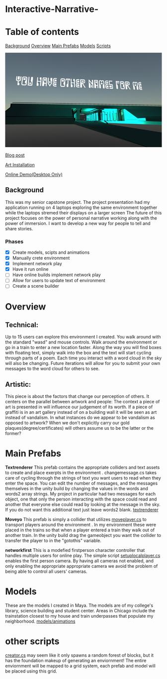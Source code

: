 # Interactive-Narrative-
# Table of contents
[Background](#background)
[Overview](#overview)
[Main Prefabs](#prefabs)
[Models](#models2)
[Scripts](#scripts2)


[![hi](./images/beginning.png)](https://youtu.be/tkzGKdzG9Fk)

[Blog post](http://raymondcoti.com/index.php/2017/02/08/interactive-narrative/)

[Art Installation](https://www.conncoll.edu/academics/internships-student-research/student-research-projects/immersive-virtual-environment-exploring-a-personal-campus-experience.html)

[Online Demo(Desktop Only)](http://raycoti.com/index.php/2016/09/21/interactive-narrative-demo/)

<a name = "background"/>

## Background
This was my senior capstone project. The project presentation had my application running on 4 laptops exploring the same environment  together while the laptops stremed their displays on a larger screen The future of this project focuses on the power of personal narrative working along with the power of immersion. I want to develop a new way for people to tell and share stories.      


### Phases
- [x] Create models, scipts and animations
- [x] Manually crete environment 
- [x] Implement network play
- [x] Have it run online
- [ ] Have online builds implement network play
- [ ] Allow for users to update text of environment 
- [ ] Create a scene builder

<a name = "overview"/>

# Overview

## Technical:
Up to 15 users can explore this environment  I created. You walk around with the standard "wasd" and mouse controls. Walk around the environment or go in a train to enter a new location faster. Along the way you will find boxes with floating text, simply walk into the box and the text will start cycling through parts of a poem. Each time you interact with a word cloud in the sky will also be changing. Future iterations will allow for you to submit your own messages to the word cloud for others to see. 

## Artistic:
This piece is about the factors that change our perception of others. It centers on the parallel between artwork and people: The context a piece of art is presented in will influence our judgement of its worth. If a piece of graffiti is in an art gallery instead of on a building wall it will be seen as art instead of vandalism. In what instances do we appear to be vandalism as opposed to artwork? When we don't explicitly carry our  gold plaques(degree/certificates) will others assume us to be the latter or the former?  
<a name = "prefabs"/>

# Main Prefabs

**Textrenderer**
This prefab contains the appropriate colliders and text assets to create and place exerpts in the environment . 
changemessage.cs takes care of cycling through the strings of text you want users to read when they enter the space. You can edit the number of messages, and the messages themselves in the unity build by changing the values in the words and words2 array strings. My project in particular had two messages for each object, one that only the person interacting with the space could read and another that everyone else could read by looking at the message in the sky. If you do not want this additional text just leave words2 blank. 
[textrenderer](https://github.com/raycoti/Interactive-Narrative-/tree/master/Assets/interactive%20text)

**Moveyo**
This prefab is simply a collider that utilizes [moveplayer.cs](https://github.com/raycoti/Interactive-Narrative-/blob/master/Assets/moveplayer.cs) to transport players around the environment . In my environment  these were placed in the trains so that when a player entered a train they walk out of another train. In the unity build drag the gameobject you want the collider to transfer the player to in the "gotothis" variable. 

**networkfirst**
This is a modefied firstperson character controller that handles multiple users for online play. The simple script [setuplocalplayer.cs](https://github.com/raycoti/Interactive-Narrative-/blob/master/Assets/Standard%2520Assets/Characters/FirstPersonCharacter/Scripts/SetUpLocalPlayer.cs) enables the first person camera. By having all cameras not enabled, and only enabling the appropriate appropriate camera we avoid the problem of being able to control all users' cameras. 
<a name = "models2"/>

# Models
These are the models I created in Maya. The models are of my college's library, science building and student center. Areas in Chicago include the trainstation closest to my house and train underpasses that populate my neighborhood. 
[models/animations](https://github.com/raycoti/Interactive-Narrative-/tree/master/Assets/Models%20Animation)
<a name = "scripts2"/>

# other scripts
[creator.cs](https://github.com/raycoti/Interactive-Narrative-/blob/master/Assets/creator.cs) may seem like it only spawns a random forest of blocks, but it has the foundation makeup of generating an enviornment! The entire enviornment will be mapped to a grid system, each prefab and model will be placed using this grid.
